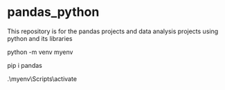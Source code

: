 # pandas_python
 This repository is for the pandas projects and data analysis projects using python and its libraries


<!-- pandas setup -->

<!-- create a virtual environment in your current working directory -->

python -m venv myenv

<!-- install pandas -->
pip i pandas

<!-- activate virtual environment-->
.\myenv\Scripts\activate


<!-- each sheet in excel or google sheets is called as dataframe -->

<!-- series is basically equivalent to list or a single coloumn in table is called as series -->

